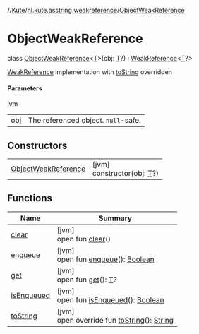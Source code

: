 //[Kute](../../../index.md)/[nl.kute.asstring.weakreference](../index.md)/[ObjectWeakReference](index.md)

# ObjectWeakReference

class [ObjectWeakReference](index.md)&lt;[T](index.md)&gt;(obj: [T](index.md)?) : [WeakReference](https://docs.oracle.com/javase/8/docs/api/java/lang/ref/WeakReference.html)&lt;[T](index.md)?&gt; 

[WeakReference](https://docs.oracle.com/javase/8/docs/api/java/lang/ref/WeakReference.html) implementation with [toString](to-string.md) overridden

#### Parameters

jvm

| | |
|---|---|
| obj | The referenced object. `null`-safe. |

## Constructors

| | |
|---|---|
| [ObjectWeakReference](-object-weak-reference.md) | [jvm]<br>constructor(obj: [T](index.md)?) |

## Functions

| Name | Summary |
|---|---|
| [clear](index.md#1185955492%2FFunctions%2F-1216412040) | [jvm]<br>open fun [clear](index.md#1185955492%2FFunctions%2F-1216412040)() |
| [enqueue](index.md#-1582683575%2FFunctions%2F-1216412040) | [jvm]<br>open fun [enqueue](index.md#-1582683575%2FFunctions%2F-1216412040)(): [Boolean](https://kotlinlang.org/api/latest/jvm/stdlib/kotlin/-boolean/index.html) |
| [get](index.md#1424066235%2FFunctions%2F-1216412040) | [jvm]<br>open fun [get](index.md#1424066235%2FFunctions%2F-1216412040)(): [T](index.md)? |
| [isEnqueued](index.md#1222417347%2FFunctions%2F-1216412040) | [jvm]<br>open fun [isEnqueued](index.md#1222417347%2FFunctions%2F-1216412040)(): [Boolean](https://kotlinlang.org/api/latest/jvm/stdlib/kotlin/-boolean/index.html) |
| [toString](to-string.md) | [jvm]<br>open override fun [toString](to-string.md)(): [String](https://kotlinlang.org/api/latest/jvm/stdlib/kotlin/-string/index.html) |
